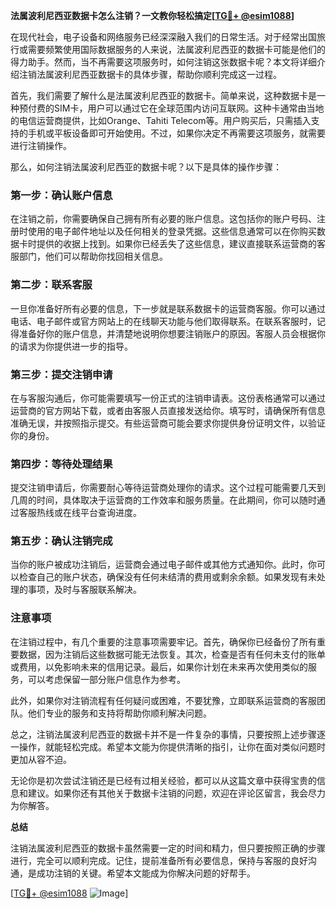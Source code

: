 **法属波利尼西亚数据卡怎么注销？一文教你轻松搞定[[TG💪+ @esim1088](https://t.me/s/esim1088)]**

在现代社会，电子设备和网络服务已经深深融入我们的日常生活。对于经常出国旅行或需要频繁使用国际数据服务的人来说，法属波利尼西亚的数据卡可能是他们的得力助手。然而，当不再需要这项服务时，如何注销这张数据卡呢？本文将详细介绍注销法属波利尼西亚数据卡的具体步骤，帮助你顺利完成这一过程。

首先，我们需要了解什么是法属波利尼西亚的数据卡。简单来说，这种数据卡是一种预付费的SIM卡，用户可以通过它在全球范围内访问互联网。这种卡通常由当地的电信运营商提供，比如Orange、Tahiti Telecom等。用户购买后，只需插入支持的手机或平板设备即可开始使用。不过，如果你决定不再需要这项服务，就需要进行注销操作。

那么，如何注销法属波利尼西亚的数据卡呢？以下是具体的操作步骤：

### 第一步：确认账户信息

在注销之前，你需要确保自己拥有所有必要的账户信息。这包括你的账户号码、注册时使用的电子邮件地址以及任何相关的登录凭据。这些信息通常可以在你购买数据卡时提供的收据上找到。如果你已经丢失了这些信息，建议直接联系运营商的客服部门，他们可以帮助你找回相关信息。

### 第二步：联系客服

一旦你准备好所有必要的信息，下一步就是联系数据卡的运营商客服。你可以通过电话、电子邮件或官方网站上的在线聊天功能与他们取得联系。在联系客服时，记得准备好你的账户信息，并清楚地说明你想要注销账户的原因。客服人员会根据你的请求为你提供进一步的指导。

### 第三步：提交注销申请

在与客服沟通后，你可能需要填写一份正式的注销申请表。这份表格通常可以通过运营商的官方网站下载，或者由客服人员直接发送给你。填写时，请确保所有信息准确无误，并按照指示提交。有些运营商可能会要求你提供身份证明文件，以验证你的身份。

### 第四步：等待处理结果

提交注销申请后，你需要耐心等待运营商处理你的请求。这个过程可能需要几天到几周的时间，具体取决于运营商的工作效率和服务质量。在此期间，你可以随时通过客服热线或在线平台查询进度。

### 第五步：确认注销完成

当你的账户被成功注销后，运营商会通过电子邮件或其他方式通知你。此时，你可以检查自己的账户状态，确保没有任何未结清的费用或剩余余额。如果发现有未处理的事项，及时与客服联系解决。

### 注意事项

在注销过程中，有几个重要的注意事项需要牢记。首先，确保你已经备份了所有重要数据，因为注销后这些数据可能无法恢复。其次，检查是否有任何未支付的账单或费用，以免影响未来的信用记录。最后，如果你计划在未来再次使用类似的服务，可以考虑保留一部分账户信息作为参考。

此外，如果你对注销流程有任何疑问或困难，不要犹豫，立即联系运营商的客服团队。他们专业的服务和支持将帮助你顺利解决问题。

总之，注销法属波利尼西亚的数据卡并不是一件复杂的事情，只要按照上述步骤逐一操作，就能轻松完成。希望本文能为你提供清晰的指引，让你在面对类似问题时更加从容不迫。

无论你是初次尝试注销还是已经有过相关经验，都可以从这篇文章中获得宝贵的信息和建议。如果你还有其他关于数据卡注销的问题，欢迎在评论区留言，我会尽力为你解答。

**总结**

注销法属波利尼西亚的数据卡虽然需要一定的时间和精力，但只要按照正确的步骤进行，完全可以顺利完成。记住，提前准备所有必要信息，保持与客服的良好沟通，是成功注销的关键。希望本文能成为你解决问题的好帮手。

[[TG💪+ @esim1088](https://t.me/s/esim1088) ![Image](https://i.postimg.cc/4NQfJmqS/Snipaste-2025-05-13-00-14-12.png)]